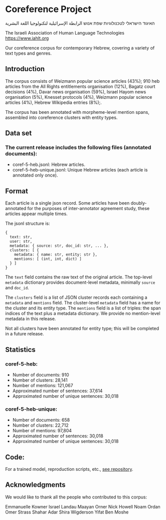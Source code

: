 # Coreference Project

האיגוד הישראלי לטכנולוגיות שפת אנוש
الرابطة الإسرائيلية لتكنولوجيا اللغة البشرية

The Israeli Association of Human Language Technologies
https://www.iahlt.org

Our coreference corpus for contemporary Hebrew, covering a variety of text types and genres.

## Introduction

The corpus consists of Weizmann popular science articles (43%); 910 heb articles from the All Rights
entitlements organisation  (12%), Bagatz court decisions (4%), Davar news
organisation (59%), Israel Hayom news organisation (5%), Knesset protocols
(4%), Weizmann popular science articles (4%), Hebrew Wikipedia entries (8%);.

The corpus has been annotated with morpheme-level mention spans,
assembled into coreference clusters with entity types.

## Data set

### The current release includes the following files (annotated documents):
- coref-5-heb.jsonl: Hebrew articles.
- coref-5-heb-unique.jsonl: Unique Hebrew articles (each article is annotated only once).

## Format

Each article is a single json record. Some articles have been doubly-annotated
for the purposes of inter-annotator agreement study, these articles appear
multiple times.

The jsonl structure is:
```
{
  text: str, 
  user: str,
  metadata: { source: str, doc_id: str, ... },
  clusters: [ {
    metadata: { name: str, entity: str }, 
    mentions: [ (int, int, dict) ]
  } ]
}
```

The `text` field contains the raw text of the original article. The top-level
`metadata` dictionary provides document-level metadata, minimally `source` and
`doc_id`.

The `clusters` field is a list of JSON cluster records each containing a
`metadata` and `mentions` field. The cluster-level `metadata` field has a name
for the cluster and its entity type. The `mentions` field is a list of triples:
the span indices of the text plus a metadata dictionary. We provide no
mention-level metadata in this release.

Not all clusters have been annotated for entity type; this will be completed in
a future release.

## Statistics
### coref-5-heb:
- Number of documents: 910
- Number of clusters: 28,141
- Number of mentions: 121,067
- Approximated number of sentences: 37,614
- Approximated number of unique sentences: 30,018

### coref-5-heb-unique:
- Number of documents: 658
- Number of clusters: 22,712
- Number of mentions: 97,804
- Approximated number of sentences: 30,018
- Approximated number of unique sentences: 30,018

## Code:
For a trained model, reproduction scripts, etc., [see repository](https://github.com/IAHLT/hebrew_coref).

## Acknowledgments

We would like to thank all the people who contributed to this corpus:

Emmanuelle Kowner
Israel Landau
Maayan Orner
Nick Howell
Noam Ordan
Omer Strass
Shahar Adar
Shira Wigderson
Yifat Ben Moshe

